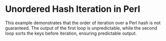 # Unordered Hash Iteration in Perl
This example demonstrates that the order of iteration over a Perl hash is not guaranteed. The output of the first loop is unpredictable, while the second loop sorts the keys before iteration, ensuring predictable output.